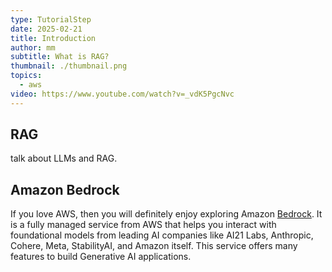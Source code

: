 ```yaml
---
type: TutorialStep
date: 2025-02-21
title: Introduction
author: mm
subtitle: What is RAG?
thumbnail: ./thumbnail.png
topics:
  - aws
video: https://www.youtube.com/watch?v=_vdK5PgcNvc
---
```


## RAG

talk about LLMs and RAG.

## Amazon Bedrock

If you love AWS, then you will definitely enjoy exploring Amazon [Bedrock](https://aws.amazon.com/bedrock/). It is a fully managed service from AWS that helps you interact with foundational models from leading AI companies like AI21 Labs, Anthropic, Cohere, Meta, StabilityAI, and Amazon itself. This service offers many features to build Generative AI applications.
